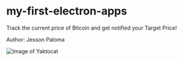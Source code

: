 # my-first-electron-apps
Track the current price of Bitcoin and get notified your Target Price!

Author: Jesson Paloma

![Image of Yaktocat](https://i.ibb.co/8Mcbqqx/btcapp1.jpg)

